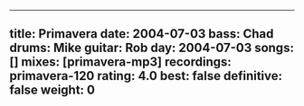 
---
title: Primavera
date: 2004-07-03
bass:	Chad
drums:	Mike
guitar:	Rob
day: 2004-07-03
songs: []
mixes: [primavera-mp3]
recordings: primavera-120
rating: 4.0
best: false
definitive: false
weight: 0
---
